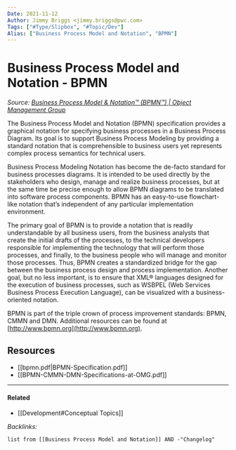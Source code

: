 ```yaml
---
Date: 2021-11-12
Author: Jimmy Briggs <jimmy.briggs@pwc.com>
Tags: ["#Type/Slipbox", "#Topic/Dev"]
Alias: ["Business Process Model and Notation", "BPMN"]
---
```


# Business Process Model and Notation - BPMN

*Source: [Business Process Model & Notation™ (BPMN™) | Object Management Group](https://www.omg.org/bpmn/index.htm)*

The Business Process Model and Notation (BPMN) specification provides a graphical notation for specifying business processes in a Business Process Diagram. Its goal is to support Business Process Modeling by providing a standard notation that is comprehensible to business users yet represents complex process semantics for technical users.

Business Process Modeling Notation has become the de-facto standard for business processes diagrams. It is intended to be used directly by the stakeholders who design, manage and realize business processes, but at the same time be precise enough to allow BPMN diagrams to be translated into software process components. BPMN has an easy-to-use flowchart-like notation that’s independent of any particular implementation environment.

The primary goal of BPMN is to provide a notation that is readily understandable by all business users, from the business analysts that create the initial drafts of the processes, to the technical developers responsible for implementing the technology that will perform those processes, and finally, to the business people who will manage and monitor those processes. Thus, BPMN creates a standardized bridge for the gap between the business process design and process implementation. Another goal, but no less important, is to ensure that XML® languages designed for the execution of business processes, such as WSBPEL (Web Services Business Process Execution Language), can be visualized with a business-oriented notation.

BPMN is part of the triple crown of process improvement standards: BPMN, CMMN and DMN. Additional resources can be found at [http://www.bpmn.org](http://www.bpmn.org).

## Resources

- [[bpmn.pdf|BPMN-Specification.pdf]]
- [[BPMN-CMMN-DMN-Specifications-at-OMG.pdf]]


***

#### Related

- [[Development#Conceptual Topics]]

*Backlinks:*

```dataview
list from [[Business Process Model and Notation]] AND -"Changelog"
```
